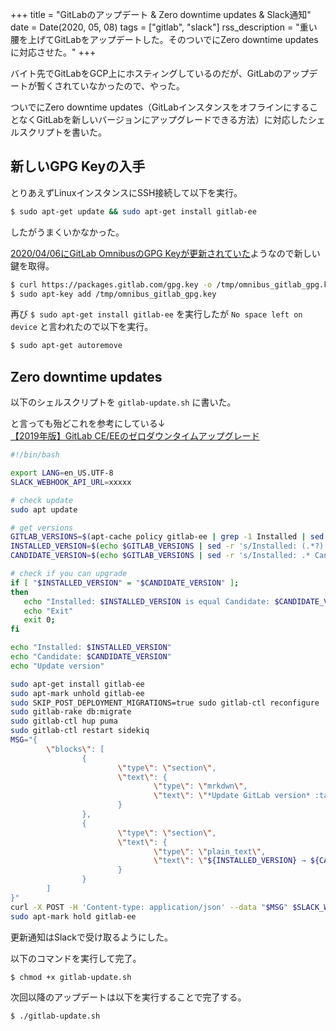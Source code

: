 +++
title = "GitLabのアップデート & Zero downtime updates & Slack通知"
date = Date(2020, 05, 08)
tags = ["gitlab", "slack"]
rss_description = "重い腰を上げてGitLabをアップデートした。そのついでにZero downtime updatesに対応させた。"
+++

バイト先でGitLabをGCP上にホスティングしているのだが、GitLabのアップデートが暫くされていなかったので、やった。

ついでにZero downtime updates（GitLabインスタンスをオフラインにすることなくGitLabを新しいバージョンにアップグレードできる方法）に対応したシェルスクリプトを書いた。

## 新しいGPG Keyの入手

とりあえずLinuxインスタンスにSSH接続して以下を実行。
```bash
$ sudo apt-get update && sudo apt-get install gitlab-ee
```
したがうまくいかなかった。

[2020/04/06にGitLab OmnibusのGPG Keyが更新されていた](https://docs.gitlab.com/omnibus/update/package_signatures.html#fetching-new-keys-after-2020-04-06)ようなので新しい鍵を取得。
```bash
$ curl https://packages.gitlab.com/gpg.key -o /tmp/omnibus_gitlab_gpg.key
$ sudo apt-key add /tmp/omnibus_gitlab_gpg.key
```
再び `$ sudo apt-get install gitlab-ee` を実行したが `No space left on device` と言われたので以下を実行。
```bash
$ sudo apt-get autoremove
```


## Zero downtime updates
以下のシェルスクリプトを `gitlab-update.sh` に書いた。

と言っても殆どこれを参考にしている↓  
[【2019年版】GitLab CE/EEのゼロダウンタイムアップグレード](https://qiita.com/ynott/items/7e3d730d12a09e7fdd8b)

```bash
#!/bin/bash

export LANG=en_US.UTF-8
SLACK_WEBHOOK_API_URL=xxxxx

# check update
sudo apt update

# get versions
GITLAB_VERSIONS=$(apt-cache policy gitlab-ee | grep -1 Installed | sed -r 's/(^  )//' | grep -v "gitlab-ee:")
INSTALLED_VERSION=$(echo $GITLAB_VERSIONS | sed -r 's/Installed: (.*?) Candidate: .*/\1/g')
CANDIDATE_VERSION=$(echo $GITLAB_VERSIONS | sed -r 's/Installed: .* Candidate: (.*?)/\1/g')

# check if you can upgrade
if [ "$INSTALLED_VERSION" = "$CANDIDATE_VERSION" ];
then
   echo "Installed: $INSTALLED_VERSION is equal Candidate: $CANDIDATE_VERSION"
   echo "Exit"
   exit 0;
fi

echo "Installed: $INSTALLED_VERSION"
echo "Candidate: $CANDIDATE_VERSION"
echo "Update version"

sudo apt-get install gitlab-ee
sudo apt-mark unhold gitlab-ee
sudo SKIP_POST_DEPLOYMENT_MIGRATIONS=true sudo gitlab-ctl reconfigure
sudo gitlab-rake db:migrate
sudo gitlab-ctl hup puma
sudo gitlab-ctl restart sidekiq
MSG="{
        \"blocks\": [
                {
                        \"type\": \"section\",
                        \"text\": {
                                \"type\": \"mrkdwn\",
                                \"text\": \"*Update GitLab version* :tada: \"
                        }
                },
                {
                        \"type\": \"section\",
                        \"text\": {
                                \"type\": \"plain_text\",
                                \"text\": \"${INSTALLED_VERSION} → ${CANDIDATE_VERSION}\"
                        }
                }
        ]
}"
curl -X POST -H 'Content-type: application/json' --data "$MSG" $SLACK_WEBHOOK_API_URL
sudo apt-mark hold gitlab-ee
```
更新通知はSlackで受け取るようにした。

以下のコマンドを実行して完了。
```bash
$ chmod +x gitlab-update.sh
```

次回以降のアップデートは以下を実行することで完了する。
```bash
$ ./gitlab-update.sh
```
